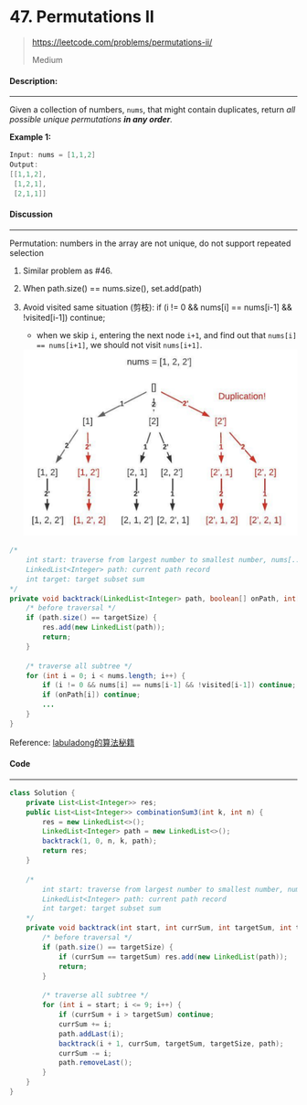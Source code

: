 # 47. Permutations II

> https://leetcode.com/problems/permutations-ii/
>
> Medium

#### Description:

---

Given a collection of numbers, `nums`, that might contain duplicates, return *all possible unique permutations **in any order**.*



**Example 1:**

```Java
Input: nums = [1,1,2]
Output:
[[1,1,2],
 [1,2,1],
 [2,1,1]]
```



#### Discussion

---

Permutation: numbers in the array  are not unique, do not support repeated selection

1. Similar problem as #46.

2. When path.size() == nums.size(), set.add(path)

3. Avoid visited same situation (剪枝): if (i != 0 && nums[i] == nums[i-1] && !visited[i-1]) continue;

    * when we skip `i`, entering the next node `i+1`, and find out that `nums[i] == nums[i+1]`, we should not visit `nums[i+1]`. 

    <img src="assets/image-20220923144315012.png" alt="image-20220923144315012" style="zoom:50%;" />

```java
/*
	int start: traverse from largest number to smallest number, nums[..start] are too large to fit into the current set, thus traversal start from nums[start..]
	LinkedList<Integer> path: current path record
	int target: target subset sum
*/
private void backtrack(LinkedList<Integer> path, boolean[] onPath, int[] nums) {
    /* before traversal */
    if (path.size() == targetSize) {
        res.add(new LinkedList(path));
        return;
    }
    
    /* traverse all subtree */
    for (int i = 0; i < nums.length; i++) {
        if (i != 0 && nums[i] == nums[i-1] && !visited[i-1]) continue;
        if (onPath[i]) continue;
		...
    }
}
```

 Reference: [labuladong的算法秘籍](https://labuladong.gitee.io/algo/)



#### Code

---

```java
class Solution {
    private List<List<Integer>> res;
    public List<List<Integer>> combinationSum3(int k, int n) {
        res = new LinkedList<>();
        LinkedList<Integer> path = new LinkedList<>();
        backtrack(1, 0, n, k, path);
        return res;        
    }
    
    /*
        int start: traverse from largest number to smallest number, nums[..start] are too large to fit into the current set, thus traversal start from nums[start..]
        LinkedList<Integer> path: current path record
        int target: target subset sum
    */
    private void backtrack(int start, int currSum, int targetSum, int targetSize, LinkedList<Integer> path) {
        /* before traversal */
        if (path.size() == targetSize) {
            if (currSum == targetSum) res.add(new LinkedList(path));
            return;
        }

        /* traverse all subtree */
        for (int i = start; i <= 9; i++) {
            if (currSum + i > targetSum) continue;
            currSum += i;
            path.addLast(i);
            backtrack(i + 1, currSum, targetSum, targetSize, path);
            currSum -= i;
            path.removeLast();
        }
    }    
}
```

